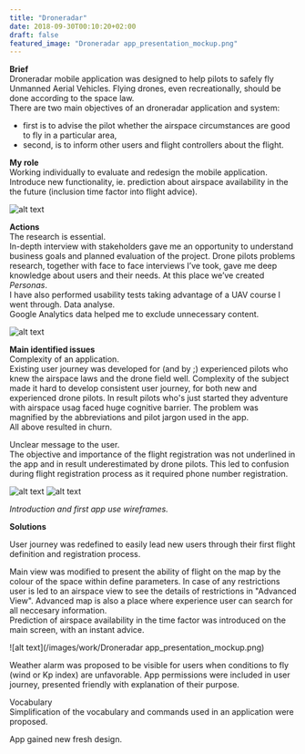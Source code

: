 ```yaml
---
title: "Droneradar"
date: 2018-09-30T00:10:20+02:00
draft: false
featured_image: "Droneradar app_presentation_mockup.png"
---
```


**Brief** <br>
Droneradar mobile application was designed to help pilots to safely fly Unmanned Aerial Vehicles. 
Flying drones, even recreationally, should be done according to the space law.<br>
There are two main objectives of an droneradar application and system:<br>
- first is to advise the pilot whether the airspace circumstances are good to fly in a particular area, <br>
- second, is  to inform other users and flight controllers about the flight. 

**My role** <br>
Working individually to evaluate and redesign the mobile application. 
Introduce new functionality, ie. prediction about airspace availability in the the future (inclusion time factor into flight advice).

![alt text](/images/work/portfoliodroneradar1.png)

**Actions**<br>
The research is essential.<br>
In-depth interview with stakeholders gave me an opportunity to understand business goals and planned evaluation of the project. Drone pilots problems research, together with face to face interviews I’ve took, gave me deep knowledge about users and their needs. 
At this place we’ve created *Personas*.<br>
I have also performed usability tests taking advantage of a UAV course I went through. 
Data analyse.<br>
Google Analytics data helped me to exclude unnecessary content.<br>

![alt text](/images/work/Droneradarpersonas.png)

**Main identified issues**<br>
Complexity of an application.<br>
Existing user journey was developed for (and by ;) experienced pilots who knew the airspace laws and the drone field well. Complexity of the subject made it hard to develop consistent user journey, for both new and experienced drone pilots. In result pilots who's just started they adventure with airspace usag faced huge cognitive barrier. 
The problem was magnified by the abbreviations and pilot jargon used in the app. <br>
All above resulted in churn.<br>

Unclear message to the user.<br>
The objective and importance of the flight registration was not underlined in the app and in result underestimated by drone pilots. This led to confusion during flight registration process as it required phone number registration. <br>

![alt text](/images/work/wireframes.png)
![alt text](/images/work/wireframes1.png)<br>

*Introduction and first app use wireframes.*<br>


**Solutions**

User journey was redefined to easily lead new users through their first flight definition and registration process. <br>

Main view was modified to present the ability of flight on the map by the colour of the space within define parameters. In case of any restrictions user is led to an airspace view to see the details of restrictions in "Advanced View". Advanced map is also a place where experience user can search for all neccesary information.<br>
Prediction of airspace availability in the time factor was introduced on the main screen, with an instant advice.<br>

![alt text](/images/work/Droneradar app_presentation_mockup.png)<br>

Weather alarm was proposed to be visible for users when conditions to fly (wind or Kp index) are unfavorable.
App permissions were included in user journey, presented friendly with explanation of their purpose.<br>

Vocabulary<br>
Simplification of the vocabulary and commands used in an application were proposed.<br>

App gained new fresh design.<br>






 


